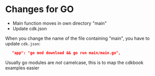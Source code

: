 # Changes for GO

- Main function moves in own directory "main"
- Update cdk.json


When you change the name of the file containing "main", you have to update `cdk.json`:

```json
   "app": "go mod download && go run main/main.go",
```

Usually go modules are *not* camelcase, this is to map the cdkbook examples easier
